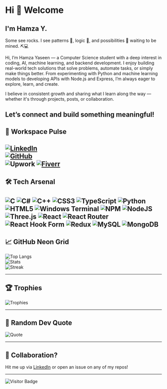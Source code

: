 # Hi 👋 Welcome 
## I'm Hamza Y.
 Some see rocks. I see patterns 🔁, logic 🧠, and possibilities 🚀 waiting to be mined. ⛏️💻

Hi, I’m Hamza Yaseen — a Computer Science student with a deep interest in coding, AI, machine learning, and backend development.
I enjoy building real-world tech solutions that solve problems, automate tasks, or simply make things better. From experimenting with Python and machine learning models to developing APIs with Node.js and Express, I’m always eager to explore, learn, and create.

I believe in consistent growth and sharing what I learn along the way — whether it's through projects, posts, or collaboration.

Let’s connect and build something meaningful!
---

## 🔗 Workspace Pulse  
[![LinkedIn](https://img.shields.io/badge/LinkedIn-0077B5?style=for-the-badge&logo=linkedin&logoColor=white)](https://www.linkedin.com/in/hamza-yaseen-232154191/)  
[![GitHub](https://img.shields.io/badge/GitHub-000000?style=for-the-badge&logo=github&logoColor=white)](https://github.com/hamzayaseennn)  
![Upwork](https://img.shields.io/badge/Upwork-6FDA44?style=for-the-badge&logo=upwork&logoColor=white)
[![Fiverr](https://img.shields.io/badge/Fiverr-1DBF73?style=for-the-badge&logo=fiverr&logoColor=white)](https://www.fiverr.com/hsy107?public_mode=true)
---

## 🛠️ Tech Arsenal
![C](https://img.shields.io/badge/c-%2300599C.svg?style=for-the-badge&logo=c&logoColor=white)
![C#](https://img.shields.io/badge/c%23-%23239120.svg?style=for-the-badge&logo=csharp&logoColor=white)
![C++](https://img.shields.io/badge/c++-%2300599C.svg?style=for-the-badge&logo=c%2B%2B&logoColor=white)
![CSS3](https://img.shields.io/badge/css3-%231572B6.svg?style=for-the-badge&logo=css3&logoColor=white)
![TypeScript](https://img.shields.io/badge/typescript-%23007ACC.svg?style=for-the-badge&logo=typescript&logoColor=white)
![Python](https://img.shields.io/badge/python-3670A0?style=for-the-badge&logo=python&logoColor=ffdd54)
![HTML5](https://img.shields.io/badge/html5-%23E34F26.svg?style=for-the-badge&logo=html5&logoColor=white)
![Windows Terminal](https://img.shields.io/badge/Windows%20Terminal-%234D4D4D.svg?style=for-the-badge&logo=windows-terminal&logoColor=white)
![NPM](https://img.shields.io/badge/NPM-%23CB3837.svg?style=for-the-badge&logo=npm&logoColor=white)
![NodeJS](https://img.shields.io/badge/node.js-6DA55F?style=for-the-badge&logo=node.js&logoColor=white)
![Three.js](https://img.shields.io/badge/threejs-black?style=for-the-badge&logo=three.js&logoColor=white)
![React](https://img.shields.io/badge/react-%2320232a.svg?style=for-the-badge&logo=react&logoColor=%2361DAFB)
![React Router](https://img.shields.io/badge/React_Router-CA4245?style=for-the-badge&logo=react-router&logoColor=white)
![React Hook Form](https://img.shields.io/badge/React%20Hook%20Form-%23EC5990.svg?style=for-the-badge&logo=reacthookform&logoColor=white)
![Redux](https://img.shields.io/badge/redux-%23593d88.svg?style=for-the-badge&logo=redux&logoColor=white)
![MySQL](https://img.shields.io/badge/mysql-4479A1.svg?style=for-the-badge&logo=mysql&logoColor=white)
![MongoDB](https://img.shields.io/badge/MongoDB-%234ea94b.svg?style=for-the-badge&logo=mongodb&logoColor=white)
---

## 📈 GitHub Neon Grid
![Top Langs](https://github-readme-stats.vercel.app/api/top-langs/?username=hamzayaseennn&theme=radical&hide_border=true&layout=compact)  
![Stats](https://github-readme-stats.vercel.app/api?username=hamzayaseennn&theme=radical&hide_border=true&include_all_commits=true&count_private=true)  
![Streak](https://github-readme-streak-stats.herokuapp.com/?user=hamzayaseennn&theme=radical&hide_border=true)

---

## 🏆 Trophies
![Trophies](https://github-profile-trophy.vercel.app/?username=hamzayaseennn&theme=radical&no-frame=true&no-bg=false&margin-w=4)

---

## 📜 Random Dev Quote
![Quote](https://quotes-github-readme.vercel.app/api?type=horizontal&theme=radical)

---

## 🧩 Collaboration?
Hit me up via [LinkedIn](https://www.linkedin.com/in/hamza-yaseen-232154191/) or open an issue on any of my repos!

---

<!-- Visitor counter -->
![Visitor Badge](https://visitor-badge.laobi.icu/badge?page_id=hamzayaseennn.hamzayaseennn)
